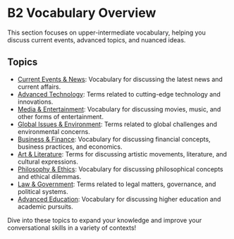 # B2 Vocabulary Overview

This section focuses on upper-intermediate vocabulary, helping you discuss current events, advanced topics, and nuanced ideas.

## Topics

- [Current Events & News](current_events_news.md): Vocabulary for discussing the latest news and current affairs.
- [Advanced Technology](advanced_technology.md): Terms related to cutting-edge technology and innovations.
- [Media & Entertainment](media_entertainment.md): Vocabulary for discussing movies, music, and other forms of entertainment.
- [Global Issues & Environment](global_issues_environment.md): Terms related to global challenges and environmental concerns.
- [Business & Finance](business_finance.md): Vocabulary for discussing financial concepts, business practices, and economics.
- [Art & Literature](art_literature.md): Terms for discussing artistic movements, literature, and cultural expressions.
- [Philosophy & Ethics](philosophy_ethics.md): Vocabulary for discussing philosophical concepts and ethical dilemmas.
- [Law & Government](law_government.md): Terms related to legal matters, governance, and political systems.
- [Advanced Education](advanced_education.md): Vocabulary for discussing higher education and academic pursuits.

Dive into these topics to expand your knowledge and improve your conversational skills in a variety of contexts!
